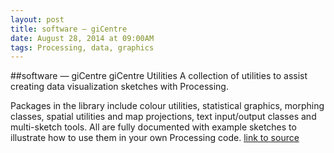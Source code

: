 ```yaml
---
layout: post
title: software — giCentre
date: August 28, 2014 at 09:00AM
tags: Processing, data, graphics
---
```

##software — giCentre
giCentre Utilities
A collection of utilities to assist creating data visualization sketches with Processing. 

Packages in the library include colour utilities, statistical graphics, morphing classes, spatial utilities and map projections, text input/output classes and multi-sketch tools. All are fully documented with example sketches to illustrate how to use them in your own Processing code.
[link to source](http://ift.tt/1tJuYtA) 
